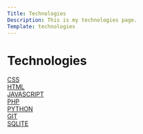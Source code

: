 ```yaml
---
Title: Technologies
Description: This is my technologies page.
Template: technologies
---
```

Technologies
==========================

<div class="box">
<a href= "%base_url%?technology/css">CSS</a>
</div>

<div class="box">
<a href= "%base_url%?technology/html">HTML</a>
</div>

<div class="box grow-3">
<a href= "%base_url%?technology/javascript">JAVASCRIPT</a>
</div>

<div class="box">
<a href= "%base_url%?technology/php">PHP</a>
</div>

<div class="box grow-2">
<a href= "%base_url%?technology/python">PYTHON</a>
</div>

<div class="box grow-2">
<a href= "%base_url%?technology/git">GIT</a>
</div>

<div class="box ">
<a href= "%base_url%?technology/sqlite">SQLITE</a>
</div>